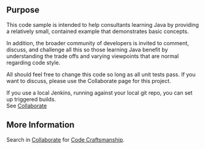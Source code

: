 ## Purpose
This code sample is intended to help consultants learning Java by providing a relatively small, 
contained example that demonstrates basic concepts.

In addition, the broader community of developers is invited to comment, discuss, and challenge all
this so those learning Java benefit by understanding the trade offs and varying viewpoints that are
normal regarding code style.

All should feel free to change this code so long as all unit tests pass.  If you want to discuss,
please use the Collaborate page for this project.

If you use a local Jenkins, running against your local git repo, you can set up triggered builds.  
See [Collaborate](https://sites.google.com/a/summa-tech)

## More Information
Search in [Collaborate](https://sites.google.com/a/summa-tech.com/collaborate/system) 
for [Code Craftsmanship](https://sites.google.com/a/summa-tech.com/collaborate/system/app/pages/search?scope=search-site&q=Code+Craftsmanship).
